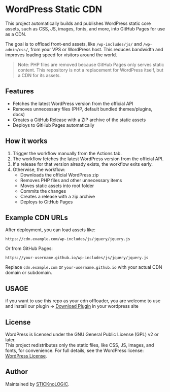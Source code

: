 # WordPress Static CDN

This project automatically builds and publishes WordPress static core assets, such as CSS, JS, images, fonts, and more, into GitHub Pages for use as a CDN.

The goal is to offload front-end assets, like `/wp-includes/js/` and `/wp-admin/css/`, from your VPS or WordPress host. This reduces bandwidth and improves loading speed for visitors around the world.

> Note: PHP files are removed because GitHub Pages only serves static content. This repository is not a replacement for WordPress itself, but a CDN for its assets.

## Features

- Fetches the latest WordPress version from the official API  
- Removes unnecessary files (PHP, default bundled themes/plugins, docs)
- Creates a GitHub Release with a ZIP archive of the static assets  
- Deploys to GitHub Pages automatically

## How it works

1. Trigger the workflow manually from the Actions tab.  
2. The workflow fetches the latest WordPress version from the official API.  
3. If a release for that version already exists, the workflow exits early.  
4. Otherwise, the workflow:
   - Downloads the official WordPress zip
   - Removes PHP files and other unnecessary items
   - Moves static assets into root folder
   - Commits the changes
   - Creates a release with a zip archive
   - Deploys to GitHub Pages  

## Example CDN URLs

After deployment, you can load assets like:

```
https://cdn.example.com/wp-includes/js/jquery/jquery.js
```
Or from GitHub Pages:  
```
https://your-username.github.io/wp-includes/js/jquery/jquery.js
```

Replace `cdn.example.com` or `your-username.github.io` with your actual CDN domain or subdomain.

## USAGE

if you want to use this repo as your cdn offloader, you are welcome to use and install our plugin -> [Download Plugin](https://wordpress-cdn.sticknologic.is-a.dev)
in your wordpress site

## License

WordPress is licensed under the GNU General Public License (GPL) v2 or later.  
This project redistributes only the static files, like CSS, JS, images, and fonts, for convenience. For full details, see the WordPress license: [WordPress License](https://wordpress.org/about/license/).

## Author

Maintained by [STICKnoLOGIC](https://sticknologic.is-a.dev).